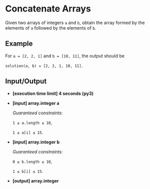 # Concatenate Arrays

Given two arrays of integers `a` and `b`, obtain the array formed by the elements of `a` followed by the elements of `b`.

## Example

For `a = [2, 2, 1]` and `b = [10, 11]`, the output should be

`solution(a, b) = [2, 2, 1, 10, 11]`.

## Input/Output

- **[execution time limit] 4 seconds (py3)**

- **[input] array.integer a**

	*Guaranteed constraints:*

	`1 ≤ a.length ≤ 10`,

	`1 ≤ a[i] ≤ 15`.

- **[input] array.integer b**

	*Guaranteed constraints:*

	`0 ≤ b.length ≤ 10`,

	`1 ≤ b[i] ≤ 15`.

- **[output] array.integer**

